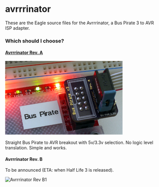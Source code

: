 # avrrrinator

These are the Eagle source files for the Avrrrinator, a Bus Pirate 3 to AVR ISP adapter. 

### Which should I choose?


#### [Avrrrinator Rev. A](hardware/revA)

![Avrrrinator Rev A2](hardware/revA/images/avrrinator-a2-bp.png)

Straight Bus Pirate to AVR breakout with 5v/3.3v selection. No logic level
translation. Simple and works.

#### Avrrrinator Rev. B

To be announced (ETA: when Half Life 3 is released).

![Avrrrinator Rev B1](hardware/revB/images/avrrinator-b-preview.png)
